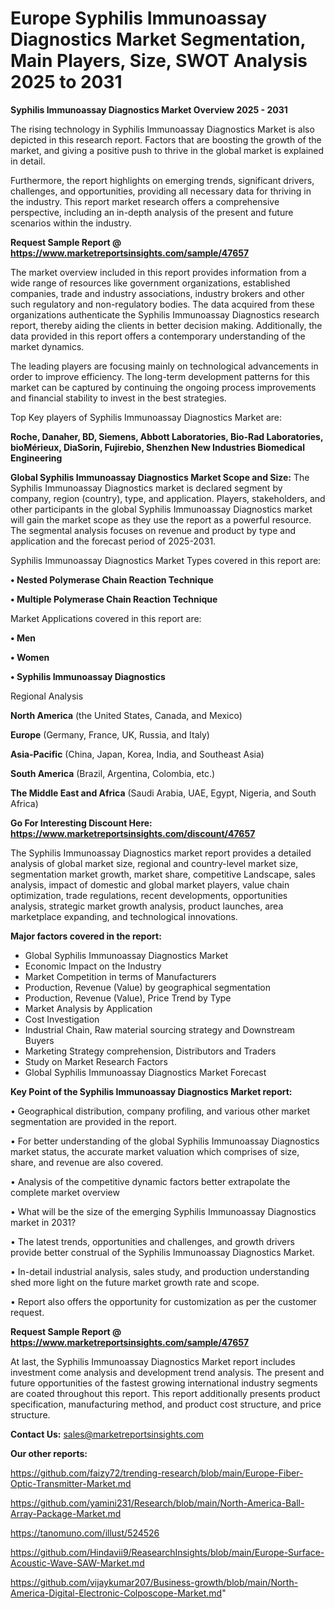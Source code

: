 # Europe Syphilis Immunoassay Diagnostics Market Segmentation, Main Players, Size, SWOT Analysis 2025 to 2031

<Strong> Syphilis Immunoassay Diagnostics Market Overview 2025 - 2031</strong>

The rising technology in Syphilis Immunoassay Diagnostics Market is also depicted in this research report. Factors that are boosting the growth of the market, and giving a positive push to thrive in the global market is explained in detail.

Furthermore, the report highlights on emerging trends, significant drivers, challenges, and opportunities, providing all necessary data for thriving in the industry. This report market research offers a comprehensive perspective, including an in-depth analysis of the present and future scenarios within the industry.

<strong>Request Sample Report @ <a href=https://www.marketreportsinsights.com/sample/47657>https://www.marketreportsinsights.com/sample/47657</a></strong>

The market overview included in this report provides information from a wide range of resources like government organizations, established companies, trade and industry associations, industry brokers and other such regulatory and non-regulatory bodies. The data acquired from these organizations authenticate the Syphilis Immunoassay Diagnostics research report, thereby aiding the clients in better decision making. Additionally, the data provided in this report offers a contemporary understanding of the market dynamics.

The leading players are focusing mainly on technological advancements in order to improve efficiency. The long-term development patterns for this market can be captured by continuing the ongoing process improvements and financial stability to invest in the best strategies.

Top Key players of Syphilis Immunoassay Diagnostics Market are:

<strong>Roche, Danaher, BD, Siemens, Abbott Laboratories, Bio-Rad Laboratories, bioMérieux, DiaSorin, Fujirebio, Shenzhen New Industries Biomedical Engineering</strong>

<strong><b>Global Syphilis Immunoassay Diagnostics Market Scope and Size:</b></strong>
The Syphilis Immunoassay Diagnostics market is declared segment by company, region (country), type, and application. Players, stakeholders, and other participants in the global Syphilis Immunoassay Diagnostics market will gain the market scope as they use the report as a powerful resource. The segmental analysis focuses on revenue and product by type and application and the forecast period of 2025-2031.

Syphilis Immunoassay Diagnostics Market Types covered in this report are:

<strong>•  Nested Polymerase Chain Reaction Technique

•  Multiple Polymerase Chain Reaction Technique</strong>

Market Applications covered in this report are:

<strong>•  Men

•  Women

•  Syphilis Immunoassay Diagnostics</strong> 

Regional Analysis

<strong>North America</strong> (the United States, Canada, and Mexico)

<strong>Europe</strong> (Germany, France, UK, Russia, and Italy)

<strong>Asia-Pacific</strong> (China, Japan, Korea, India, and Southeast Asia)

<strong>South America</strong> (Brazil, Argentina, Colombia, etc.)

<strong>The Middle East and Africa</strong> (Saudi Arabia, UAE, Egypt, Nigeria, and South Africa)

<strong>Go For Interesting Discount Here: <a href=https://www.marketreportsinsights.com/discount/47657>https://www.marketreportsinsights.com/discount/47657</a></strong>

The Syphilis Immunoassay Diagnostics market report provides a detailed analysis of global market size, regional and country-level market size, segmentation market growth, market share, competitive Landscape, sales analysis, impact of domestic and global market players, value chain optimization, trade regulations, recent developments, opportunities analysis, strategic market growth analysis, product launches, area marketplace expanding, and technological innovations.

<strong><b>Major factors covered in the report:</b></strong>
<ul>
  <li>Global Syphilis Immunoassay Diagnostics Market </li>
  <li>Economic Impact on the Industry</li>
  <li>Market Competition in terms of Manufacturers</li>
  <li>Production, Revenue (Value) by geographical segmentation</li>
  <li>Production, Revenue (Value), Price Trend by Type</li>
  <li>Market Analysis by Application</li>
  <li>Cost Investigation</li>
  <li>Industrial Chain, Raw material sourcing strategy and Downstream Buyers</li>
  <li>Marketing Strategy comprehension, Distributors and Traders</li>
  <li>Study on Market Research Factors</li>
  <li>Global Syphilis Immunoassay Diagnostics Market Forecast</li>
</ul>

<strong><b>Key Point of the Syphilis Immunoassay Diagnostics Market report:</b></strong>

• Geographical distribution, company profiling, and various other market segmentation are provided in the report.

• For better understanding of the global Syphilis Immunoassay Diagnostics market status, the accurate market valuation which comprises of size, share, and revenue are also covered.

• Analysis of the competitive dynamic factors better extrapolate the complete market overview

• What will be the size of the emerging Syphilis Immunoassay Diagnostics market in 2031?

• The latest trends, opportunities and challenges, and growth drivers provide better construal of the Syphilis Immunoassay Diagnostics Market.

• In-detail industrial analysis, sales study, and production understanding shed more light on the future market growth rate and scope.

• Report also offers the opportunity for customization as per the customer request.

<strong>Request Sample Report @ <a href=https://www.marketreportsinsights.com/sample/47657>https://www.marketreportsinsights.com/sample/47657</a></strong>

At last, the Syphilis Immunoassay Diagnostics Market report includes investment come analysis and development trend analysis. The present and future opportunities of the fastest growing international industry segments are coated throughout this report. This report additionally presents product specification, manufacturing method, and product cost structure, and price structure.

<strong>Contact Us:</strong>
sales@marketreportsinsights.com

<strong>Our other reports:</strong>

<a href=https://github.com/faizy72/trending-research/blob/main/Europe-Fiber-Optic-Transmitter-Market.md>https://github.com/faizy72/trending-research/blob/main/Europe-Fiber-Optic-Transmitter-Market.md</a>

<a href=https://github.com/yamini231/Research/blob/main/North-America-Ball-Array-Package-Market.md>https://github.com/yamini231/Research/blob/main/North-America-Ball-Array-Package-Market.md</a>

<a href=https://tanomuno.com/illust/524526>https://tanomuno.com/illust/524526</a>

<a href=https://github.com/Hindavii9/ReasearchInsights/blob/main/Europe-Surface-Acoustic-Wave-SAW-Market.md>https://github.com/Hindavii9/ReasearchInsights/blob/main/Europe-Surface-Acoustic-Wave-SAW-Market.md</a>

<a href=https://github.com/vijaykumar207/Business-growth/blob/main/North-America-Digital-Electronic-Colposcope-Market.md>https://github.com/vijaykumar207/Business-growth/blob/main/North-America-Digital-Electronic-Colposcope-Market.md</a>"
